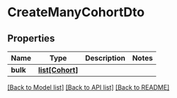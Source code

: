 # CreateManyCohortDto

## Properties
Name | Type | Description | Notes
------------ | ------------- | ------------- | -------------
**bulk** | [**list[Cohort]**](Cohort.md) |  | 

[[Back to Model list]](../README.md#documentation-for-models) [[Back to API list]](../README.md#documentation-for-api-endpoints) [[Back to README]](../README.md)

